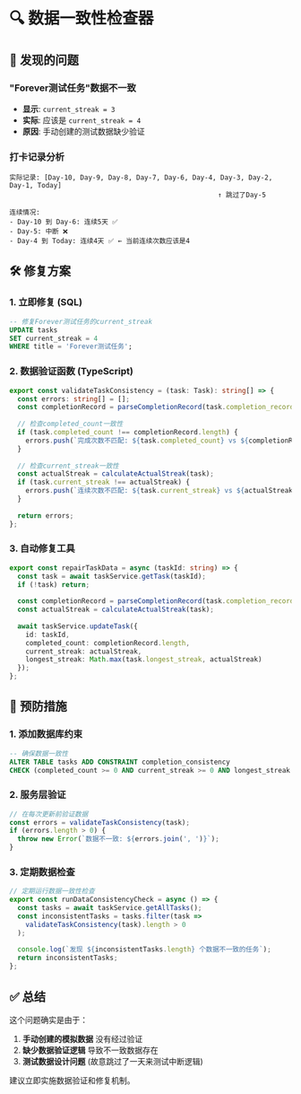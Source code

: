 # 🔍 数据一致性检查器

## 🚨 发现的问题

### "Forever测试任务"数据不一致
- **显示**: `current_streak = 3`
- **实际**: 应该是 `current_streak = 4`
- **原因**: 手动创建的测试数据缺少验证

### 打卡记录分析
```
实际记录: [Day-10, Day-9, Day-8, Day-7, Day-6, Day-4, Day-3, Day-2, Day-1, Today]
                                                    ↑ 跳过了Day-5

连续情况:
- Day-10 到 Day-6: 连续5天 ✅
- Day-5: 中断 ❌ 
- Day-4 到 Today: 连续4天 ✅ ← 当前连续次数应该是4
```

## 🛠️ 修复方案

### 1. 立即修复 (SQL)
```sql
-- 修复Forever测试任务的current_streak
UPDATE tasks 
SET current_streak = 4 
WHERE title = 'Forever测试任务';
```

### 2. 数据验证函数 (TypeScript)
```typescript
export const validateTaskConsistency = (task: Task): string[] => {
  const errors: string[] = [];
  const completionRecord = parseCompletionRecord(task.completion_record);
  
  // 检查completed_count一致性
  if (task.completed_count !== completionRecord.length) {
    errors.push(`完成次数不匹配: ${task.completed_count} vs ${completionRecord.length}`);
  }
  
  // 检查current_streak一致性
  const actualStreak = calculateActualStreak(task);
  if (task.current_streak !== actualStreak) {
    errors.push(`连续次数不匹配: ${task.current_streak} vs ${actualStreak}`);
  }
  
  return errors;
};
```

### 3. 自动修复工具
```typescript
export const repairTaskData = async (taskId: string) => {
  const task = await taskService.getTask(taskId);
  if (!task) return;
  
  const completionRecord = parseCompletionRecord(task.completion_record);
  const actualStreak = calculateActualStreak(task);
  
  await taskService.updateTask({
    id: taskId,
    completed_count: completionRecord.length,
    current_streak: actualStreak,
    longest_streak: Math.max(task.longest_streak, actualStreak)
  });
};
```

## 🎯 预防措施

### 1. 添加数据库约束
```sql
-- 确保数据一致性
ALTER TABLE tasks ADD CONSTRAINT completion_consistency 
CHECK (completed_count >= 0 AND current_streak >= 0 AND longest_streak >= current_streak);
```

### 2. 服务层验证
```typescript
// 在每次更新前验证数据
const errors = validateTaskConsistency(task);
if (errors.length > 0) {
  throw new Error(`数据不一致: ${errors.join(', ')}`);
}
```

### 3. 定期数据检查
```typescript
// 定期运行数据一致性检查
export const runDataConsistencyCheck = async () => {
  const tasks = await taskService.getAllTasks();
  const inconsistentTasks = tasks.filter(task => 
    validateTaskConsistency(task).length > 0
  );
  
  console.log(`发现 ${inconsistentTasks.length} 个数据不一致的任务`);
  return inconsistentTasks;
};
```

## ✅ 总结

这个问题确实是由于：
1. **手动创建的模拟数据** 没有经过验证
2. **缺少数据验证逻辑** 导致不一致数据存在
3. **测试数据设计问题** (故意跳过了一天来测试中断逻辑)

建议立即实施数据验证和修复机制。

